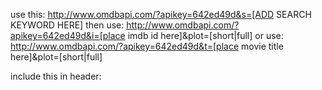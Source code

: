 use this: http://www.omdbapi.com/?apikey=642ed49d&s=[ADD SEARCH KEYWORD HERE]
then use: http://www.omdbapi.com/?apikey=642ed49d&i=[place imdb id here]&plot=[short|full]
or use: http://www.omdbapi.com/?apikey=642ed49d&t=[place movie title here]&plot=[short|full]

include this in header:
<script src="https://cdn.jsdelivr.net/npm/axios/dist/axios.min.js"></script>
<script src="apiRequests.js"></script>
